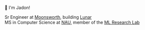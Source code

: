 :wave: I'm Jadon!

Sr Engineer at [Moonsworth](https://moonsworth.com/), building [Lunar](https://lunarclient.com/)
\
MS in Computer Science at [NAU](https://nau.edu/), member of the [ML Research Lab](http://ml.nau.edu/)
